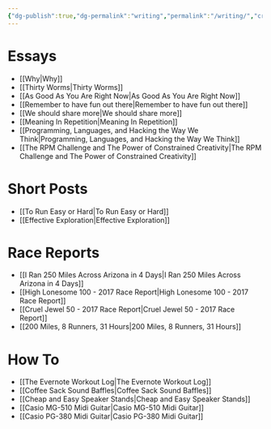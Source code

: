 ```yaml
---
{"dg-publish":true,"dg-permalink":"writing","permalink":"/writing/","created":"2022-04-05T22:27:10-04:00","updated":"2024-09-15T18:27:06.228-04:00"}
---
```


# Essays

- [[Why\|Why]]
- [[Thirty Worms\|Thirty Worms]]
- [[As Good As You Are Right Now\|As Good As You Are Right Now]]
- [[Remember to have fun out there\|Remember to have fun out there]]
- [[We should share more\|We should share more]]
- [[Meaning In Repetition\|Meaning In Repetition]]
- [[Programming, Languages, and Hacking the Way We Think\|Programming, Languages, and Hacking the Way We Think]]
- [[The RPM Challenge and The Power of Constrained Creativity\|The RPM Challenge and The Power of Constrained Creativity]]

# Short Posts
- [[To Run Easy or Hard\|To Run Easy or Hard]]
- [[Effective Exploration\|Effective Exploration]]

# Race Reports
- [[I Ran 250 Miles Across Arizona in 4 Days\|I Ran 250 Miles Across Arizona in 4 Days]]
- [[High Lonesome 100 - 2017 Race Report\|High Lonesome 100 - 2017 Race Report]]
- [[Cruel Jewel 50 - 2017 Race Report\|Cruel Jewel 50 - 2017 Race Report]]
- [[200 Miles, 8 Runners, 31 Hours\|200 Miles, 8 Runners, 31 Hours]]

# How To
- [[The Evernote Workout Log\|The Evernote Workout Log]]
- [[Coffee Sack Sound Baffles\|Coffee Sack Sound Baffles]]
- [[Cheap and Easy Speaker Stands\|Cheap and Easy Speaker Stands]]
- [[Casio MG-510 Midi Guitar\|Casio MG-510 Midi Guitar]]
- [[Casio PG-380 Midi Guitar\|Casio PG-380 Midi Guitar]]
